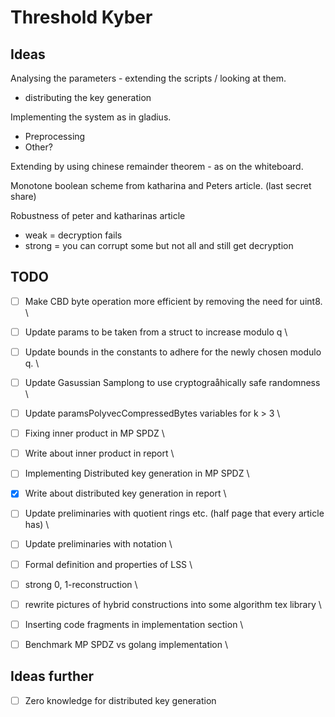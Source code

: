 # Threshold Kyber


## Ideas
Analysing the parameters - extending the scripts / looking at them. 
- distributing the key generation 

Implementing the system as in gladius.
- Preprocessing
- Other?

Extending by using chinese remainder theorem - as on the whiteboard.

Monotone boolean scheme from katharina and Peters article. (last secret share)

Robustness of peter and katharinas article
- weak = decryption fails
- strong = you can corrupt some but not all and still get decryption


## TODO
- [ ] Make CBD byte operation more efficient by removing the need for uint8. \
- [ ] Update params to be taken from a struct to increase modulo q \
- [ ] Update bounds in the constants to adhere for the newly chosen modulo q. \
- [ ] Update Gasussian Samplong to use cryptograåhically safe randomness \
- [ ] Update paramsPolyvecCompressedBytes variables for k > 3 \
- [ ] Fixing inner product in MP SPDZ \
- [ ] Write about inner product in report \
- [ ] Implementing Distributed key generation in MP SPDZ \
- [x] Write about distributed key generation in report \
- [ ] Update preliminaries with quotient rings etc. (half page that every article has) \
- [ ] Update preliminaries with notation \
- [ ] Formal definition and properties of LSS \
- [ ] strong 0, 1-reconstruction \
- [ ] rewrite pictures of hybrid constructions into some algorithm tex library \
- [ ] Inserting code fragments in implementation section \
- [ ] Benchmark MP SPDZ vs golang implementation \


## Ideas further
- [ ] Zero knowledge for distributed key generation

